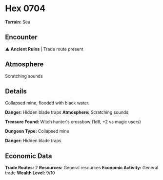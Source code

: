 # Hex 0704

**Terrain:** Sea

## Encounter
▲ **Ancient Ruins** | Trade route present

## Atmosphere
Scratching sounds

## Details
Collapsed mine, flooded with black water.

**Danger:** Hidden blade traps
**Atmosphere:** Scratching sounds

**Treasure Found:** Witch hunter's crossbow (1d6, +2 vs magic users)


**Dungeon Type:** Collapsed mine

**Danger:** Hidden blade traps

## Economic Data
**Trade Routes:** 2
**Resources:** General resources
**Economic Activity:** General trade
**Wealth Level:** 9/10
